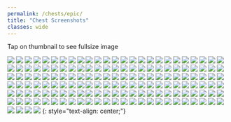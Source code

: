 ```yaml
---
permalink: /chests/epic/
title: "Chest Screenshots"
classes: wide
---  
```


Tap on thumbnail to see fullsize image

[![](https://media.discordapp.net/attachments/826525665116553228/827542599207616552/image0.png?width=199&height=139)](https://cdn.discordapp.com/attachments/826525665116553228/827542599207616552/image0.png)
[![](https://media.discordapp.net/attachments/826525665116553228/828439499091738694/image0.png?width=199&height=139)](https://cdn.discordapp.com/attachments/826525665116553228/828439499091738694/image0.png)
[![](https://media.discordapp.net/attachments/826525665116553228/830211930731053126/image0.png?width=199&height=139)](https://cdn.discordapp.com/attachments/826525665116553228/830211930731053126/image0.png)
[![](https://media.discordapp.net/attachments/826525665116553228/830211931335819264/image1.png?width=199&height=139)](https://cdn.discordapp.com/attachments/826525665116553228/830211931335819264/image1.png)
[![](https://media.discordapp.net/attachments/826525665116553228/830211932836462612/image3.png?width=199&height=139)](https://cdn.discordapp.com/attachments/826525665116553228/830211932836462612/image3.png)
[![](https://media.discordapp.net/attachments/826525665116553228/830211933307142184/image4.png?width=199&height=139)](https://cdn.discordapp.com/attachments/826525665116553228/830211933307142184/image4.png)
[![](https://media.discordapp.net/attachments/826525665116553228/830833740737019984/image1.png?width=199&height=139)](https://cdn.discordapp.com/attachments/826525665116553228/830833740737019984/image1.png)
[![](https://media.discordapp.net/attachments/826525665116553228/835731150869102672/IMG_3410.PNG?width=199&height=139)](https://cdn.discordapp.com/attachments/826525665116553228/835731150869102672/IMG_3410.PNG)
[![](https://media.discordapp.net/attachments/826525665116553228/835731161904578560/IMG_3411.PNG?width=199&height=139)](https://cdn.discordapp.com/attachments/826525665116553228/835731161904578560/IMG_3411.PNG)
[![](https://media.discordapp.net/attachments/826525665116553228/835731559155105792/IMG_3442.PNG?width=199&height=139)](https://cdn.discordapp.com/attachments/826525665116553228/835731559155105792/IMG_3442.PNG)
[![](https://media.discordapp.net/attachments/826525665116553228/835731559796703262/IMG_3456.PNG?width=199&height=139)](https://cdn.discordapp.com/attachments/826525665116553228/835731559796703262/IMG_3456.PNG)
[![](https://media.discordapp.net/attachments/826525665116553228/835731732362690630/IMG_3497.PNG?width=199&height=139)](https://cdn.discordapp.com/attachments/826525665116553228/835731732362690630/IMG_3497.PNG)
[![](https://media.discordapp.net/attachments/826525665116553228/835731732434911242/IMG_3512.PNG?width=199&height=139)](https://cdn.discordapp.com/attachments/826525665116553228/835731732434911242/IMG_3512.PNG)
[![](https://media.discordapp.net/attachments/826525665116553228/835731876609130508/IMG_3545.PNG?width=199&height=139)](https://cdn.discordapp.com/attachments/826525665116553228/835731876609130508/IMG_3545.PNG)
[![](https://media.discordapp.net/attachments/826525665116553228/835731883760680970/IMG_3551.PNG?width=199&height=139)](https://cdn.discordapp.com/attachments/826525665116553228/835731883760680970/IMG_3551.PNG)
[![](https://media.discordapp.net/attachments/826525665116553228/836275532647628800/image1.png?width=199&height=139)](https://cdn.discordapp.com/attachments/826525665116553228/836275532647628800/image1.png)
[![](https://media.discordapp.net/attachments/826525665116553228/840815579165098044/IMG_3720.PNG?width=199&height=139)](https://cdn.discordapp.com/attachments/826525665116553228/840815579165098044/IMG_3720.PNG)
[![](https://media.discordapp.net/attachments/826525665116553228/840815714830123018/IMG_3782.PNG?width=199&height=139)](https://cdn.discordapp.com/attachments/826525665116553228/840815714830123018/IMG_3782.PNG)
[![](https://media.discordapp.net/attachments/826525665116553228/862195221805400104/image0.jpg?width=199&height=139)](https://cdn.discordapp.com/attachments/826525665116553228/862195221805400104/image0.jpg)
[![](https://media.discordapp.net/attachments/826525665116553228/862195478115123231/IMG_3946.PNG?width=199&height=139)](https://cdn.discordapp.com/attachments/826525665116553228/862195478115123231/IMG_3946.PNG)
[![](https://media.discordapp.net/attachments/826525665116553228/862195479324000306/IMG_3948.PNG?width=199&height=139)](https://cdn.discordapp.com/attachments/826525665116553228/862195479324000306/IMG_3948.PNG)
[![](https://media.discordapp.net/attachments/826525665116553228/862195481517359145/IMG_3961.PNG?width=199&height=139)](https://cdn.discordapp.com/attachments/826525665116553228/862195481517359145/IMG_3961.PNG)
[![](https://media.discordapp.net/attachments/826525665116553228/862195632198254602/IMG_3995.PNG?width=199&height=139)](https://cdn.discordapp.com/attachments/826525665116553228/862195632198254602/IMG_3995.PNG)
[![](https://media.discordapp.net/attachments/826525665116553228/862195633254432788/IMG_3974.PNG?width=199&height=139)](https://cdn.discordapp.com/attachments/826525665116553228/862195633254432788/IMG_3974.PNG)
[![](https://media.discordapp.net/attachments/826525665116553228/862196300904136714/IMG_4090.PNG?width=199&height=139)](https://cdn.discordapp.com/attachments/826525665116553228/862196300904136714/IMG_4090.PNG)
[![](https://media.discordapp.net/attachments/826525665116553228/862196300677120060/IMG_4058.PNG?width=199&height=139)](https://cdn.discordapp.com/attachments/826525665116553228/862196300677120060/IMG_4058.PNG)
[![](https://media.discordapp.net/attachments/826525665116553228/862196303366455306/IMG_4077.PNG?width=199&height=139)](https://cdn.discordapp.com/attachments/826525665116553228/862196303366455306/IMG_4077.PNG)
[![](https://media.discordapp.net/attachments/826525665116553228/862196617755230218/IMG_4384.PNG?width=199&height=139)](https://cdn.discordapp.com/attachments/826525665116553228/862196617755230218/IMG_4384.PNG)
[![](https://media.discordapp.net/attachments/826525665116553228/862196621752139776/IMG_4355.PNG?width=199&height=139)](https://cdn.discordapp.com/attachments/826525665116553228/862196621752139776/IMG_4355.PNG)
[![](https://media.discordapp.net/attachments/826525665116553228/862196754547867648/IMG_4439.PNG?width=199&height=139)](https://cdn.discordapp.com/attachments/826525665116553228/862196754547867648/IMG_4439.PNG)
[![](https://media.discordapp.net/attachments/826525665116553228/862196766421417985/IMG_4558.PNG?width=199&height=139)](https://cdn.discordapp.com/attachments/826525665116553228/862196766421417985/IMG_4558.PNG)
[![](https://media.discordapp.net/attachments/826525665116553228/862196769977794600/IMG_4520.PNG?width=199&height=139)](https://cdn.discordapp.com/attachments/826525665116553228/862196769977794600/IMG_4520.PNG)
[![](https://media.discordapp.net/attachments/826525665116553228/862197100552650752/IMG_4668.PNG?width=199&height=139)](https://cdn.discordapp.com/attachments/826525665116553228/862197100552650752/IMG_4668.PNG)
[![](https://media.discordapp.net/attachments/826525665116553228/862197119014928394/IMG_4683.PNG?width=199&height=139)](https://cdn.discordapp.com/attachments/826525665116553228/862197119014928394/IMG_4683.PNG)
[![](https://media.discordapp.net/attachments/826525665116553228/862197123276734475/IMG_4597.PNG?width=199&height=139)](https://cdn.discordapp.com/attachments/826525665116553228/862197123276734475/IMG_4597.PNG)
[![](https://media.discordapp.net/attachments/826525665116553228/862197261488488458/IMG_4871.PNG?width=199&height=139)](https://cdn.discordapp.com/attachments/826525665116553228/862197261488488458/IMG_4871.PNG)
[![](https://media.discordapp.net/attachments/826525665116553228/862197286867828786/IMG_4957.PNG?width=199&height=139)](https://cdn.discordapp.com/attachments/826525665116553228/862197286867828786/IMG_4957.PNG)
[![](https://media.discordapp.net/attachments/826525665116553228/862197288528379924/IMG_4951.PNG?width=199&height=139)](https://cdn.discordapp.com/attachments/826525665116553228/862197288528379924/IMG_4951.PNG)
[![](https://media.discordapp.net/attachments/826525665116553228/862197289791389696/IMG_4928.PNG?width=199&height=139)](https://cdn.discordapp.com/attachments/826525665116553228/862197289791389696/IMG_4928.PNG)
[![](https://media.discordapp.net/attachments/826525665116553228/862197435254571088/IMG_3303.PNG?width=199&height=139)](https://cdn.discordapp.com/attachments/826525665116553228/862197435254571088/IMG_3303.PNG)
[![](https://media.discordapp.net/attachments/826525665116553228/862198153482993694/IMG_5148.PNG?width=199&height=139)](https://cdn.discordapp.com/attachments/826525665116553228/862198153482993694/IMG_5148.PNG)
[![](https://media.discordapp.net/attachments/826525665116553228/862198516638416906/IMG_5253.PNG?width=199&height=139)](https://cdn.discordapp.com/attachments/826525665116553228/862198516638416906/IMG_5253.PNG)
[![](https://media.discordapp.net/attachments/826525665116553228/862198519925964860/IMG_5381.PNG?width=199&height=139)](https://cdn.discordapp.com/attachments/826525665116553228/862198519925964860/IMG_5381.PNG)
[![](https://media.discordapp.net/attachments/826525665116553228/862198819608723506/IMG_5479.PNG?width=199&height=139)](https://cdn.discordapp.com/attachments/826525665116553228/862198819608723506/IMG_5479.PNG)
[![](https://media.discordapp.net/attachments/826525665116553228/862198821634965534/IMG_5543.PNG?width=199&height=139)](https://cdn.discordapp.com/attachments/826525665116553228/862198821634965534/IMG_5543.PNG)
[![](https://media.discordapp.net/attachments/826525665116553228/862198954707517440/IMG_3317.PNG?width=199&height=139)](https://cdn.discordapp.com/attachments/826525665116553228/862198954707517440/IMG_3317.PNG)
[![](https://media.discordapp.net/attachments/826525665116553228/862198956037505024/IMG_3318.PNG?width=199&height=139)](https://cdn.discordapp.com/attachments/826525665116553228/862198956037505024/IMG_3318.PNG)
[![](https://media.discordapp.net/attachments/826525665116553228/862198958598914048/IMG_5830.PNG?width=199&height=139)](https://cdn.discordapp.com/attachments/826525665116553228/862198958598914048/IMG_5830.PNG)
[![](https://media.discordapp.net/attachments/826525665116553228/862198973476241438/IMG_5825.PNG?width=199&height=139)](https://cdn.discordapp.com/attachments/826525665116553228/862198973476241438/IMG_5825.PNG)
[![](https://media.discordapp.net/attachments/826525665116553228/862199107245572116/IMG_5888.PNG?width=199&height=139)](https://cdn.discordapp.com/attachments/826525665116553228/862199107245572116/IMG_5888.PNG)
[![](https://media.discordapp.net/attachments/826525665116553228/866190443691507722/IMG_6035.PNG?width=199&height=139)](https://cdn.discordapp.com/attachments/826525665116553228/866190443691507722/IMG_6035.PNG)
[![](https://media.discordapp.net/attachments/826525665116553228/866190445925892102/IMG_6011.PNG?width=199&height=139)](https://cdn.discordapp.com/attachments/826525665116553228/866190445925892102/IMG_6011.PNG)
[![](https://media.discordapp.net/attachments/826525665116553228/866190446854406164/IMG_5934.PNG?width=199&height=139)](https://cdn.discordapp.com/attachments/826525665116553228/866190446854406164/IMG_5934.PNG)
[![](https://media.discordapp.net/attachments/826525665116553228/866190621944578089/IMG_6175.PNG?width=199&height=139)](https://cdn.discordapp.com/attachments/826525665116553228/866190621944578089/IMG_6175.PNG)
[![](https://media.discordapp.net/attachments/826525665116553228/866190622201217044/IMG_6169.PNG?width=199&height=139)](https://cdn.discordapp.com/attachments/826525665116553228/866190622201217044/IMG_6169.PNG)
[![](https://media.discordapp.net/attachments/826525665116553228/866190876316139550/IMG_6591.PNG?width=199&height=139)](https://cdn.discordapp.com/attachments/826525665116553228/866190876316139550/IMG_6591.PNG)
[![](https://media.discordapp.net/attachments/826525665116553228/866190877374414848/IMG_6592.PNG?width=199&height=139)](https://cdn.discordapp.com/attachments/826525665116553228/866190877374414848/IMG_6592.PNG)
[![](https://media.discordapp.net/attachments/826525665116553228/874157617998614558/IMG_6833.PNG?width=199&height=139)](https://cdn.discordapp.com/attachments/826525665116553228/874157617998614558/IMG_6833.PNG)
[![](https://media.discordapp.net/attachments/826525665116553228/874157907380437012/IMG_7080.PNG?width=199&height=139)](https://cdn.discordapp.com/attachments/826525665116553228/874157907380437012/IMG_7080.PNG)
[![](https://media.discordapp.net/attachments/826525665116553228/874158123336740874/IMG_7332.PNG?width=199&height=139)](https://cdn.discordapp.com/attachments/826525665116553228/874158123336740874/IMG_7332.PNG)
[![](https://media.discordapp.net/attachments/826525665116553228/874158123609382952/IMG_7333.PNG?width=199&height=139)](https://cdn.discordapp.com/attachments/826525665116553228/874158123609382952/IMG_7333.PNG)
[![](https://media.discordapp.net/attachments/826525665116553228/874158124016209960/IMG_7644.PNG?width=199&height=139)](https://cdn.discordapp.com/attachments/826525665116553228/874158124016209960/IMG_7644.PNG)
[![](https://media.discordapp.net/attachments/826525665116553228/886523508958584862/IMG_3370.PNG?width=199&height=139)](https://cdn.discordapp.com/attachments/826525665116553228/886523508958584862/IMG_3370.PNG)
[![](https://media.discordapp.net/attachments/826525665116553228/886523511567417404/IMG_7997.PNG?width=199&height=139)](https://cdn.discordapp.com/attachments/826525665116553228/886523511567417404/IMG_7997.PNG)
[![](https://media.discordapp.net/attachments/826525665116553228/886523519771500584/IMG_7914.PNG?width=199&height=139)](https://cdn.discordapp.com/attachments/826525665116553228/886523519771500584/IMG_7914.PNG)
[![](https://media.discordapp.net/attachments/826525665116553228/886523715444158474/IMG_8183.PNG?width=199&height=139)](https://cdn.discordapp.com/attachments/826525665116553228/886523715444158474/IMG_8183.PNG)
[![](https://media.discordapp.net/attachments/826525665116553228/886523716610191360/IMG_8545.PNG?width=199&height=139)](https://cdn.discordapp.com/attachments/826525665116553228/886523716610191360/IMG_8545.PNG)
[![](https://media.discordapp.net/attachments/826525665116553228/886523716480147506/IMG_8540.PNG?width=199&height=139)](https://cdn.discordapp.com/attachments/826525665116553228/886523716480147506/IMG_8540.PNG)
[![](https://media.discordapp.net/attachments/826525665116553228/886524072303947776/IMG_8719.PNG?width=199&height=139)](https://cdn.discordapp.com/attachments/826525665116553228/886524072303947776/IMG_8719.PNG)
[![](https://media.discordapp.net/attachments/826525665116553228/886524074317217792/IMG_8602.PNG?width=199&height=139)](https://cdn.discordapp.com/attachments/826525665116553228/886524074317217792/IMG_8602.PNG)
[![](https://media.discordapp.net/attachments/826525665116553228/886524628959383592/IMG_8933.PNG?width=199&height=139)](https://cdn.discordapp.com/attachments/826525665116553228/886524628959383592/IMG_8933.PNG)
[![](https://media.discordapp.net/attachments/826525665116553228/886524633963200542/IMG_9136.PNG?width=199&height=139)](https://cdn.discordapp.com/attachments/826525665116553228/886524633963200542/IMG_9136.PNG)
[![](https://media.discordapp.net/attachments/826525665116553228/886524634269364244/IMG_9079.PNG?width=199&height=139)](https://cdn.discordapp.com/attachments/826525665116553228/886524634269364244/IMG_9079.PNG)
[![](https://media.discordapp.net/attachments/898566235908878366/898566561370095666/IMG_9498.PNG?width=199&height=139)](https://cdn.discordapp.com/attachments/898566235908878366/898566561370095666/IMG_9498.PNG)
[![](https://media.discordapp.net/attachments/898566235908878366/898566566411632690/IMG_9497.PNG?width=199&height=139)](https://cdn.discordapp.com/attachments/898566235908878366/898566566411632690/IMG_9497.PNG)
[![](https://media.discordapp.net/attachments/898566235908878366/898567005144219689/IMG_9706.PNG?width=199&height=139)](https://cdn.discordapp.com/attachments/898566235908878366/898567005144219689/IMG_9706.PNG)
[![](https://media.discordapp.net/attachments/898566235908878366/898567008042512384/IMG_9774.PNG?width=199&height=139)](https://cdn.discordapp.com/attachments/898566235908878366/898567008042512384/IMG_9774.PNG)
[![](https://media.discordapp.net/attachments/898566235908878366/915676943377133568/IMG_9437.jpg?width=199&height=139)](https://cdn.discordapp.com/attachments/898566235908878366/915676943377133568/IMG_9437.jpg)
[![](https://media.discordapp.net/attachments/898566235908878366/915676952575230012/IMG_9706.PNG?width=199&height=139)](https://cdn.discordapp.com/attachments/898566235908878366/915676952575230012/IMG_9706.PNG)
[![](https://media.discordapp.net/attachments/898566235908878366/915677104094474240/IMG_9774.PNG?width=199&height=139)](https://cdn.discordapp.com/attachments/898566235908878366/915677104094474240/IMG_9774.PNG)
[![](https://media.discordapp.net/attachments/898566235908878366/915677227037909062/IMG_9932.PNG?width=199&height=139)](https://cdn.discordapp.com/attachments/898566235908878366/915677227037909062/IMG_9932.PNG)
[![](https://media.discordapp.net/attachments/898566235908878366/915677228908552252/IMG_9934.PNG?width=199&height=139)](https://cdn.discordapp.com/attachments/898566235908878366/915677228908552252/IMG_9934.PNG)
[![](https://media.discordapp.net/attachments/898566235908878366/915677340800004176/IMG_0143.PNG?width=199&height=139)](https://cdn.discordapp.com/attachments/898566235908878366/915677340800004176/IMG_0143.PNG)
[![](https://media.discordapp.net/attachments/898566235908878366/915677487273508914/IMG_0185.PNG?width=199&height=139)](https://cdn.discordapp.com/attachments/898566235908878366/915677487273508914/IMG_0185.PNG)
[![](https://media.discordapp.net/attachments/898566235908878366/915677679137742918/IMG_0345.PNG?width=199&height=139)](https://cdn.discordapp.com/attachments/898566235908878366/915677679137742918/IMG_0345.PNG)
[![](https://media.discordapp.net/attachments/898566235908878366/915677881059917854/IMG_0561.PNG?width=199&height=139)](https://cdn.discordapp.com/attachments/898566235908878366/915677881059917854/IMG_0561.PNG)
[![](https://media.discordapp.net/attachments/898566235908878366/915678087914610758/IMG_0730.PNG?width=199&height=139)](https://cdn.discordapp.com/attachments/898566235908878366/915678087914610758/IMG_0730.PNG)
[![](https://media.discordapp.net/attachments/898566235908878366/915678310644719666/IMG_0946.PNG?width=199&height=139)](https://cdn.discordapp.com/attachments/898566235908878366/915678310644719666/IMG_0946.PNG)
[![](https://media.discordapp.net/attachments/898566235908878366/915678318412578876/IMG_0950.PNG?width=199&height=139)](https://cdn.discordapp.com/attachments/898566235908878366/915678318412578876/IMG_0950.PNG)
[![](https://media.discordapp.net/attachments/898566235908878366/915678320199340074/IMG_0983.PNG?width=199&height=139)](https://cdn.discordapp.com/attachments/898566235908878366/915678320199340074/IMG_0983.PNG)
[![](https://media.discordapp.net/attachments/898566235908878366/915678474520395777/IMG_0984.PNG?width=199&height=139)](https://cdn.discordapp.com/attachments/898566235908878366/915678474520395777/IMG_0984.PNG)
[![](https://media.discordapp.net/attachments/898566235908878366/915678475526995978/IMG_1054.PNG?width=199&height=139)](https://cdn.discordapp.com/attachments/898566235908878366/915678475526995978/IMG_1054.PNG)
[![](https://media.discordapp.net/attachments/898566235908878366/915678602731859968/IMG_1203.PNG?width=199&height=139)](https://cdn.discordapp.com/attachments/898566235908878366/915678602731859968/IMG_1203.PNG)
[![](https://media.discordapp.net/attachments/898566235908878366/915678718507253760/IMG_1416.PNG?width=199&height=139)](https://cdn.discordapp.com/attachments/898566235908878366/915678718507253760/IMG_1416.PNG)
[![](https://media.discordapp.net/attachments/898566235908878366/915678719480299550/IMG_1400.PNG?width=199&height=139)](https://cdn.discordapp.com/attachments/898566235908878366/915678719480299550/IMG_1400.PNG)
[![](https://media.discordapp.net/attachments/898566235908878366/915678719467737148/IMG_1299.PNG?width=199&height=139)](https://cdn.discordapp.com/attachments/898566235908878366/915678719467737148/IMG_1299.PNG)
[![](https://media.discordapp.net/attachments/898566235908878366/915678832609099836/IMG_1619.PNG?width=199&height=139)](https://cdn.discordapp.com/attachments/898566235908878366/915678832609099836/IMG_1619.PNG)
[![](https://media.discordapp.net/attachments/898566235908878366/915678979397132388/IMG_1760.PNG?width=199&height=139)](https://cdn.discordapp.com/attachments/898566235908878366/915678979397132388/IMG_1760.PNG)
[![](https://media.discordapp.net/attachments/898566235908878366/915678979208380426/IMG_1741.PNG?width=199&height=139)](https://cdn.discordapp.com/attachments/898566235908878366/915678979208380426/IMG_1741.PNG)
[![](https://media.discordapp.net/attachments/898566235908878366/915679123224035339/IMG_4235.PNG?width=199&height=139)](https://cdn.discordapp.com/attachments/898566235908878366/915679123224035339/IMG_4235.PNG)
[![](https://media.discordapp.net/attachments/898566235908878366/915679145122463815/IMG_2012.PNG?width=199&height=139)](https://cdn.discordapp.com/attachments/898566235908878366/915679145122463815/IMG_2012.PNG)
[![](https://media.discordapp.net/attachments/898566235908878366/915679146657579028/IMG_1945.PNG?width=199&height=139)](https://cdn.discordapp.com/attachments/898566235908878366/915679146657579028/IMG_1945.PNG)
[![](https://media.discordapp.net/attachments/898566235908878366/915679152324096040/IMG_2043.PNG?width=199&height=139)](https://cdn.discordapp.com/attachments/898566235908878366/915679152324096040/IMG_2043.PNG)
[![](https://media.discordapp.net/attachments/898566235908878366/917773072361222164/IMG_2361.PNG?width=199&height=139)](https://cdn.discordapp.com/attachments/898566235908878366/917773072361222164/IMG_2361.PNG)
[![](https://media.discordapp.net/attachments/898566235908878366/917773074508705843/IMG_2364.PNG?width=199&height=139)](https://cdn.discordapp.com/attachments/898566235908878366/917773074508705843/IMG_2364.PNG)
[![](https://media.discordapp.net/attachments/898566235908878366/917773076173832192/IMG_2436.PNG?width=199&height=139)](https://cdn.discordapp.com/attachments/898566235908878366/917773076173832192/IMG_2436.PNG)
[![](https://media.discordapp.net/attachments/898566235908878366/950861293789802526/IMG_2609.PNG?width=199&height=139)](https://cdn.discordapp.com/attachments/898566235908878366/950861293789802526/IMG_2609.PNG)
[![](https://media.discordapp.net/attachments/898566235908878366/950861300072861706/IMG_2521.PNG?width=199&height=139)](https://cdn.discordapp.com/attachments/898566235908878366/950861300072861706/IMG_2521.PNG)
[![](https://media.discordapp.net/attachments/898566235908878366/950861309216448552/IMG_2546.PNG?width=199&height=139)](https://cdn.discordapp.com/attachments/898566235908878366/950861309216448552/IMG_2546.PNG)
[![](https://media.discordapp.net/attachments/898566235908878366/950861310244040714/IMG_2632.PNG?width=199&height=139)](https://cdn.discordapp.com/attachments/898566235908878366/950861310244040714/IMG_2632.PNG)
[![](https://media.discordapp.net/attachments/898566235908878366/950861432776454225/IMG_2741.PNG?width=199&height=139)](https://cdn.discordapp.com/attachments/898566235908878366/950861432776454225/IMG_2741.PNG)
[![](https://media.discordapp.net/attachments/898566235908878366/950861436811354122/IMG_2769.PNG?width=199&height=139)](https://cdn.discordapp.com/attachments/898566235908878366/950861436811354122/IMG_2769.PNG)
[![](https://media.discordapp.net/attachments/898566235908878366/950861439680282644/IMG_2730.PNG?width=199&height=139)](https://cdn.discordapp.com/attachments/898566235908878366/950861439680282644/IMG_2730.PNG)
[![](https://media.discordapp.net/attachments/898566235908878366/950861746795577364/IMG_2873.PNG?width=199&height=139)](https://cdn.discordapp.com/attachments/898566235908878366/950861746795577364/IMG_2873.PNG)
[![](https://media.discordapp.net/attachments/898566235908878366/950861751266738176/IMG_3066.PNG?width=199&height=139)](https://cdn.discordapp.com/attachments/898566235908878366/950861751266738176/IMG_3066.PNG)
[![](https://media.discordapp.net/attachments/898566235908878366/950862121636331560/IMG_3301.PNG?width=199&height=139)](https://cdn.discordapp.com/attachments/898566235908878366/950862121636331560/IMG_3301.PNG)
[![](https://media.discordapp.net/attachments/898566235908878366/950862127210590258/IMG_3124.PNG?width=199&height=139)](https://cdn.discordapp.com/attachments/898566235908878366/950862127210590258/IMG_3124.PNG)
[![](https://media.discordapp.net/attachments/898566235908878366/950862129064452126/IMG_3126.PNG?width=199&height=139)](https://cdn.discordapp.com/attachments/898566235908878366/950862129064452126/IMG_3126.PNG)
[![](https://media.discordapp.net/attachments/898566235908878366/950862130838646844/IMG_3110.PNG?width=199&height=139)](https://cdn.discordapp.com/attachments/898566235908878366/950862130838646844/IMG_3110.PNG)
[![](https://media.discordapp.net/attachments/898566235908878366/950862130704420906/IMG_3287.PNG?width=199&height=139)](https://cdn.discordapp.com/attachments/898566235908878366/950862130704420906/IMG_3287.PNG)
[![](https://media.discordapp.net/attachments/898566235908878366/950862139327909959/IMG_3160.PNG?width=199&height=139)](https://cdn.discordapp.com/attachments/898566235908878366/950862139327909959/IMG_3160.PNG)
[![](https://media.discordapp.net/attachments/898566235908878366/950862307813097512/IMG_3412.PNG?width=199&height=139)](https://cdn.discordapp.com/attachments/898566235908878366/950862307813097512/IMG_3412.PNG)
[![](https://media.discordapp.net/attachments/898566235908878366/950862311176937502/IMG_3335.PNG?width=199&height=139)](https://cdn.discordapp.com/attachments/898566235908878366/950862311176937502/IMG_3335.PNG)
[![](https://media.discordapp.net/attachments/898566235908878366/950862477762109490/IMG_3561.PNG?width=199&height=139)](https://cdn.discordapp.com/attachments/898566235908878366/950862477762109490/IMG_3561.PNG)
[![](https://media.discordapp.net/attachments/898566235908878366/950862481679605780/IMG_3594.PNG?width=199&height=139)](https://cdn.discordapp.com/attachments/898566235908878366/950862481679605780/IMG_3594.PNG)
[![](https://media.discordapp.net/attachments/898566235908878366/950862481838964796/IMG_3483.PNG?width=199&height=139)](https://cdn.discordapp.com/attachments/898566235908878366/950862481838964796/IMG_3483.PNG)
[![](https://media.discordapp.net/attachments/898566235908878366/950862580442861648/IMG_3600.PNG?width=199&height=139)](https://cdn.discordapp.com/attachments/898566235908878366/950862580442861648/IMG_3600.PNG)
[![](https://media.discordapp.net/attachments/898566235908878366/950862587896143922/IMG_3597.PNG?width=199&height=139)](https://cdn.discordapp.com/attachments/898566235908878366/950862587896143922/IMG_3597.PNG)
[![](https://media.discordapp.net/attachments/898566235908878366/950862593688490074/IMG_3601.PNG?width=199&height=139)](https://cdn.discordapp.com/attachments/898566235908878366/950862593688490074/IMG_3601.PNG)
[![](https://media.discordapp.net/attachments/898566235908878366/950862597207523388/IMG_3596.PNG?width=199&height=139)](https://cdn.discordapp.com/attachments/898566235908878366/950862597207523388/IMG_3596.PNG)
[![](https://media.discordapp.net/attachments/898566235908878366/950862600462295060/IMG_3598.PNG?width=199&height=139)](https://cdn.discordapp.com/attachments/898566235908878366/950862600462295060/IMG_3598.PNG)
[![](https://media.discordapp.net/attachments/898566235908878366/950862600697151608/IMG_3595.PNG?width=199&height=139)](https://cdn.discordapp.com/attachments/898566235908878366/950862600697151608/IMG_3595.PNG)
[![](https://media.discordapp.net/attachments/898566235908878366/950862601070473226/IMG_3599.PNG?width=199&height=139)](https://cdn.discordapp.com/attachments/898566235908878366/950862601070473226/IMG_3599.PNG)
[![](https://media.discordapp.net/attachments/898566235908878366/950862793333170226/IMG_3950.PNG?width=199&height=139)](https://cdn.discordapp.com/attachments/898566235908878366/950862793333170226/IMG_3950.PNG)
[![](https://media.discordapp.net/attachments/898566235908878366/950862820180897854/IMG_3848.PNG?width=199&height=139)](https://cdn.discordapp.com/attachments/898566235908878366/950862820180897854/IMG_3848.PNG)
[![](https://media.discordapp.net/attachments/898566235908878366/950862929157292092/IMG_4266.PNG?width=199&height=139)](https://cdn.discordapp.com/attachments/898566235908878366/950862929157292092/IMG_4266.PNG)
[![](https://media.discordapp.net/attachments/898566235908878366/950862935956258836/IMG_4433.PNG?width=199&height=139)](https://cdn.discordapp.com/attachments/898566235908878366/950862935956258836/IMG_4433.PNG)
[![](https://media.discordapp.net/attachments/898566235908878366/950862941484355604/IMG_4336.PNG?width=199&height=139)](https://cdn.discordapp.com/attachments/898566235908878366/950862941484355604/IMG_4336.PNG)
[![](https://media.discordapp.net/attachments/898566235908878366/950862942180622376/IMG_4182.PNG?width=199&height=139)](https://cdn.discordapp.com/attachments/898566235908878366/950862942180622376/IMG_4182.PNG)
[![](https://media.discordapp.net/attachments/898566235908878366/950863050175569950/IMG_4477.PNG?width=199&height=139)](https://cdn.discordapp.com/attachments/898566235908878366/950863050175569950/IMG_4477.PNG)
[![](https://media.discordapp.net/attachments/898566235908878366/950863068437565480/IMG_4635.PNG?width=199&height=139)](https://cdn.discordapp.com/attachments/898566235908878366/950863068437565480/IMG_4635.PNG)
[![](https://media.discordapp.net/attachments/898566235908878366/950863069880401940/IMG_4454.PNG?width=199&height=139)](https://cdn.discordapp.com/attachments/898566235908878366/950863069880401940/IMG_4454.PNG)
[![](https://media.discordapp.net/attachments/898566235908878366/950863071314866206/IMG_4527.PNG?width=199&height=139)](https://cdn.discordapp.com/attachments/898566235908878366/950863071314866206/IMG_4527.PNG)
[![](https://media.discordapp.net/attachments/898566235908878366/950863183353098333/IMG_4842.PNG?width=199&height=139)](https://cdn.discordapp.com/attachments/898566235908878366/950863183353098333/IMG_4842.PNG)
[![](https://media.discordapp.net/attachments/898566235908878366/1024586544314601503/IMG_9436.PNG?width=199&height=139)](https://cdn.discordapp.com/attachments/898566235908878366/1024586544314601503/IMG_9436.PNG)
[![](https://media.discordapp.net/attachments/898566235908878366/1024586544624979968/IMG_9366.PNG?width=199&height=139)](https://cdn.discordapp.com/attachments/898566235908878366/1024586544624979968/IMG_9366.PNG)
[![](https://media.discordapp.net/attachments/898566235908878366/1024586998914224179/IMG_4932.PNG?width=199&height=139)](https://cdn.discordapp.com/attachments/898566235908878366/1024586998914224179/IMG_4932.PNG)
[![](https://media.discordapp.net/attachments/898566235908878366/1024587106569437194/IMG_4961.PNG?width=199&height=139)](https://cdn.discordapp.com/attachments/898566235908878366/1024587106569437194/IMG_4961.PNG)
[![](https://media.discordapp.net/attachments/898566235908878366/1024587112831533067/IMG_5006.PNG?width=199&height=139)](https://cdn.discordapp.com/attachments/898566235908878366/1024587112831533067/IMG_5006.PNG)
[![](https://media.discordapp.net/attachments/898566235908878366/1024587232205623337/IMG_5121.PNG?width=199&height=139)](https://cdn.discordapp.com/attachments/898566235908878366/1024587232205623337/IMG_5121.PNG)
[![](https://media.discordapp.net/attachments/898566235908878366/1024587337348431902/IMG_4601.PNG?width=199&height=139)](https://cdn.discordapp.com/attachments/898566235908878366/1024587337348431902/IMG_4601.PNG)
[![](https://media.discordapp.net/attachments/898566235908878366/1024587351646810122/IMG_5191.PNG?width=199&height=139)](https://cdn.discordapp.com/attachments/898566235908878366/1024587351646810122/IMG_5191.PNG)
[![](https://media.discordapp.net/attachments/898566235908878366/1024587456936423434/IMG_5245.PNG?width=199&height=139)](https://cdn.discordapp.com/attachments/898566235908878366/1024587456936423434/IMG_5245.PNG)
[![](https://media.discordapp.net/attachments/898566235908878366/1024588211990831114/IMG_5775.PNG?width=199&height=139)](https://cdn.discordapp.com/attachments/898566235908878366/1024588211990831114/IMG_5775.PNG)
{: style="text-align: center;"}
